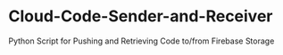 # Cloud-Code-Sender-and-Receiver
Python Script for Pushing and Retrieving Code to/from Firebase Storage
